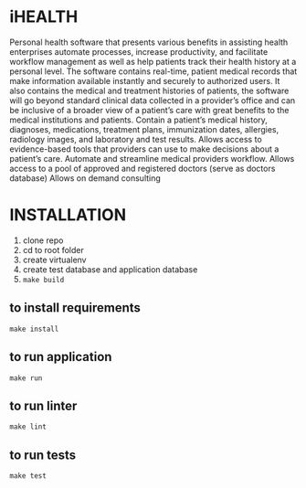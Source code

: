 # iHEALTH
Personal health software that presents various benefits in assisting health enterprises automate processes, increase productivity, and facilitate workflow management as well as help patients track their health history at a personal level. The software contains real-time, patient medical records that make information available instantly and securely to authorized users.
It also contains the medical and treatment histories of patients, the software will go beyond standard clinical data collected in a provider’s office and can be inclusive of a broader view of a patient’s care with great benefits to the medical institutions and patients. Contain a patient’s medical history, diagnoses, medications, treatment plans, immunization dates, allergies, radiology images, and laboratory and test results. Allows access to evidence-based tools that providers can use to make decisions about a patient’s care.
Automate and streamline medical providers workflow. Allows access to a pool of approved and registered doctors (serve as doctors
database) Allows on demand consulting

# INSTALLATION

1. clone repo
1. cd to root folder
1. create virtualenv
1. create test database and application database
1. `make build`

## to install requirements
```
make install
```

## to run application
```
make run
```

## to run linter
```
make lint
```

## to run tests
```
make test
```